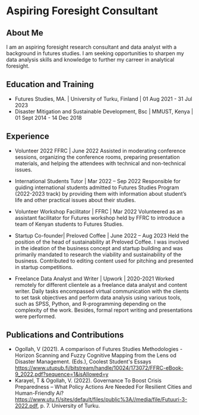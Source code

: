 # Aspiring Foresight Consultant

## About Me
I am an aspiring foresight research consultant and data analyst with a background in futures studies. I am seeking opportunities to sharpen my data analysis skills and knowledge to further my carreer in analytical foresight.

## Education and Training 
- Futures Studies, MA.                                   | University of Turku, Finland | 01 Aug 2021 - 31 Jul 2023
- Disaster Mitigation and Sustainable Development, Bsc   | MMUST, Kenya                 | 01 Sept 2014 - 14 Dec 2018

## Experience
- Volunteer 2022 FFRC | June 2022
Assisted in moderating conference sessions, organizing the conference rooms, preparing presentation materials, and helping the attendees with technical and non-technical issues.

- International Students Tutor | Mar 2022 – Sep 2022
Responsible for guiding international students admitted to Futures Studies Program (2022-2023 track) by providing them with information about student’s life and other practical issues about their studies.

- Volunteer Workshop Facilitator | FFRC | Mar 2022
Volunteered as an assistant facilitator for Futures workshop held by FFRC to introduce a team of Kenyan students to Futures Studies.

- Startup Co-founder| Preloved Coffee | June 2022 – Aug 2023
Held the position of the head of sustainability at Preloved Coffee. I was  involved in the ideation of the business concept and startup building and was primarily mandated to research the viability and sustainability of the business. Contributed to editing content used for pitching and presented in startup competitions.

- Freelance Data Analyst and Writer | Upwork | 2020-2021
Worked remotely for different clientele as a freelance data analyst and content writer. Daily tasks encompassed virtual communication with the clients to set task objectives and perform data analysis using various tools, such as SPSS, Python, and R-programming depending on the complexity of the work. Besides, formal report writing and presentations were performed.


## Publications and Contributions
- Ogollah, V (2021). A comparison of Futures Studies Methodologies - Horizon Scanning and Fuzzy Cognitive Mapping from the Lens od Disaster Management. (Eds.), Coolest Student's Essays https://www.utupub.fi/bitstream/handle/10024/173072/FFRC-eBook-9_2022.pdf?sequence=1&isAllowed=y
- Karayel, T & Ogollah, V. (2022). Governance To Boost Crisis Preparedness – What Policy Actions Are Needed For Resilient Cities and Human-Friendly Ai? https://www.utu.fi/sites/default/files/public%3A//media/file/Futuuri-3-2022.pdf, p. 7. University of Turku.
